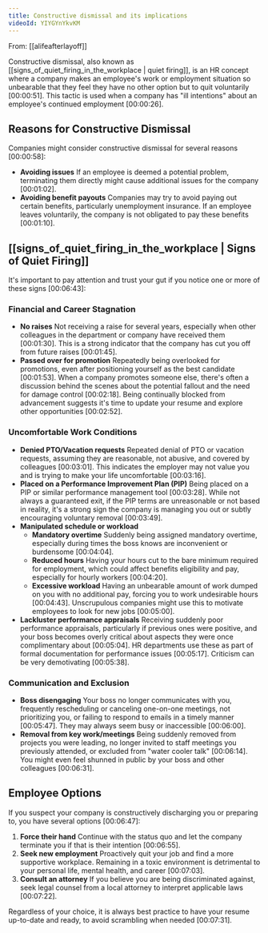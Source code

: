 ```yaml
---
title: Constructive dismissal and its implications
videoId: YIYGYnYkvKM
---
```


From: [[alifeafterlayoff]] <br/> 

Constructive dismissal, also known as [[signs_of_quiet_firing_in_the_workplace | quiet firing]], is an HR concept where a company makes an employee's work or employment situation so unbearable that they feel they have no other option but to quit voluntarily <a class="yt-timestamp" data-t="00:00:51">[00:00:51]</a>. This tactic is used when a company has "ill intentions" about an employee's continued employment <a class="yt-timestamp" data-t="00:00:26">[00:00:26]</a>.

## Reasons for Constructive Dismissal

Companies might consider constructive dismissal for several reasons <a class="yt-timestamp" data-t="00:00:58">[00:00:58]</a>:
*   **Avoiding issues** If an employee is deemed a potential problem, terminating them directly might cause additional issues for the company <a class="yt-timestamp" data-t="00:01:02">[00:01:02]</a>.
*   **Avoiding benefit payouts** Companies may try to avoid paying out certain benefits, particularly unemployment insurance. If an employee leaves voluntarily, the company is not obligated to pay these benefits <a class="yt-timestamp" data-t="00:01:10">[00:01:10]</a>.

## [[signs_of_quiet_firing_in_the_workplace | Signs of Quiet Firing]]

It's important to pay attention and trust your gut if you notice one or more of these signs <a class="yt-timestamp" data-t="00:06:43">[00:06:43]</a>:

### Financial and Career Stagnation
*   **No raises** Not receiving a raise for several years, especially when other colleagues in the department or company have received them <a class="yt-timestamp" data-t="00:01:30">[00:01:30]</a>. This is a strong indicator that the company has cut you off from future raises <a class="yt-timestamp" data-t="00:01:45">[00:01:45]</a>.
*   **Passed over for promotion** Repeatedly being overlooked for promotions, even after positioning yourself as the best candidate <a class="yt-timestamp" data-t="00:01:53">[00:01:53]</a>. When a company promotes someone else, there's often a discussion behind the scenes about the potential fallout and the need for damage control <a class="yt-timestamp" data-t="00:02:18">[00:02:18]</a>. Being continually blocked from advancement suggests it's time to update your resume and explore other opportunities <a class="yt-timestamp" data-t="00:02:52">[00:02:52]</a>.

### Uncomfortable Work Conditions
*   **Denied PTO/Vacation requests** Repeated denial of PTO or vacation requests, assuming they are reasonable, not abusive, and covered by colleagues <a class="yt-timestamp" data-t="00:03:01">[00:03:01]</a>. This indicates the employer may not value you and is trying to make your life uncomfortable <a class="yt-timestamp" data-t="00:03:16">[00:03:16]</a>.
*   **Placed on a Performance Improvement Plan (PIP)** Being placed on a PIP or similar performance management tool <a class="yt-timestamp" data-t="00:03:28">[00:03:28]</a>. While not always a guaranteed exit, if the PIP terms are unreasonable or not based in reality, it's a strong sign the company is managing you out or subtly encouraging voluntary removal <a class="yt-timestamp" data-t="00:03:49">[00:03:49]</a>.
*   **Manipulated schedule or workload**
    *   **Mandatory overtime** Suddenly being assigned mandatory overtime, especially during times the boss knows are inconvenient or burdensome <a class="yt-timestamp" data-t="00:04:04">[00:04:04]</a>.
    *   **Reduced hours** Having your hours cut to the bare minimum required for employment, which could affect benefits eligibility and pay, especially for hourly workers <a class="yt-timestamp" data-t="00:04:20">[00:04:20]</a>.
    *   **Excessive workload** Having an unbearable amount of work dumped on you with no additional pay, forcing you to work undesirable hours <a class="yt-timestamp" data-t="00:04:43">[00:04:43]</a>. Unscrupulous companies might use this to motivate employees to look for new jobs <a class="yt-timestamp" data-t="00:05:00">[00:05:00]</a>.
*   **Lackluster performance appraisals** Receiving suddenly poor performance appraisals, particularly if previous ones were positive, and your boss becomes overly critical about aspects they were once complimentary about <a class="yt-timestamp" data-t="00:05:04">[00:05:04]</a>. HR departments use these as part of formal documentation for performance issues <a class="yt-timestamp" data-t="00:05:17">[00:05:17]</a>. Criticism can be very demotivating <a class="yt-timestamp" data-t="00:05:38">[00:05:38]</a>.

### Communication and Exclusion
*   **Boss disengaging** Your boss no longer communicates with you, frequently rescheduling or canceling one-on-one meetings, not prioritizing you, or failing to respond to emails in a timely manner <a class="yt-timestamp" data-t="00:05:47">[00:05:47]</a>. They may always seem busy or inaccessible <a class="yt-timestamp" data-t="00:06:00">[00:06:00]</a>.
*   **Removal from key work/meetings** Being suddenly removed from projects you were leading, no longer invited to staff meetings you previously attended, or excluded from "water cooler talk" <a class="yt-timestamp" data-t="00:06:14">[00:06:14]</a>. You might even feel shunned in public by your boss and other colleagues <a class="yt-timestamp" data-t="00:06:31">[00:06:31]</a>.

## Employee Options

If you suspect your company is constructively discharging you or preparing to, you have several options <a class="yt-timestamp" data-t="00:06:47">[00:06:47]</a>:

1.  **Force their hand** Continue with the status quo and let the company terminate you if that is their intention <a class="yt-timestamp" data-t="00:06:55">[00:06:55]</a>.
2.  **Seek new employment** Proactively quit your job and find a more supportive workplace. Remaining in a toxic environment is detrimental to your personal life, mental health, and career <a class="yt-timestamp" data-t="00:07:03">[00:07:03]</a>.
3.  **Consult an attorney** If you believe you are being discriminated against, seek legal counsel from a local attorney to interpret applicable laws <a class="yt-timestamp" data-t="00:07:22">[00:07:22]</a>.

Regardless of your choice, it is always best practice to have your resume up-to-date and ready, to avoid scrambling when needed <a class="yt-timestamp" data-t="00:07:31">[00:07:31]</a>.